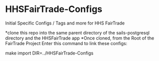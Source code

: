HHSFairTrade-Configs
====================

Initial Specific Configs / Tags and more for HHS FairTrade 

*clone this repo into the same parent directory of the sails-postgresql directory and the HHSFairTrade app
*Once cloned, from the Root of the FairTrade Project Enter this command to link these configs:

make import DIR=../HHSFairTrade-Configs 
